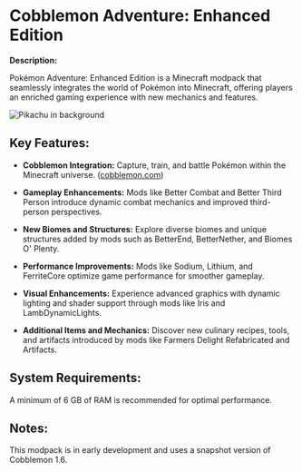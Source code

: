 # Cobblemon Adventure: Enhanced Edition

**Description:**

Pokémon Adventure: Enhanced Edition is a Minecraft modpack that seamlessly integrates the world of Pokémon into Minecraft, offering players an enriched gaming experience with new mechanics and features.

![Pikachu in background](https://cdn.modrinth.com/data/cached_images/ce7ed4f44ca9163951e7403527e05edf47dd0534_0.webp)
## Key Features:

- **Cobblemon Integration:** Capture, train, and battle Pokémon within the Minecraft universe. ([cobblemon.com](https://cobblemon.com/en?utm_source=chatgpt.com))

- **Gameplay Enhancements:** Mods like Better Combat and Better Third Person introduce dynamic combat mechanics and improved third-person perspectives.

- **New Biomes and Structures:** Explore diverse biomes and unique structures added by mods such as BetterEnd, BetterNether, and Biomes O' Plenty.

- **Performance Improvements:** Mods like Sodium, Lithium, and FerriteCore optimize game performance for smoother gameplay.

- **Visual Enhancements:** Experience advanced graphics with dynamic lighting and shader support through mods like Iris and LambDynamicLights.

- **Additional Items and Mechanics:** Discover new culinary recipes, tools, and artifacts introduced by mods like Farmers Delight Refabricated and Artifacts.

## System Requirements:

A minimum of 6 GB of RAM is recommended for optimal performance.

## Notes:

This modpack is in early development and uses a snapshot version of Cobblemon 1.6.
